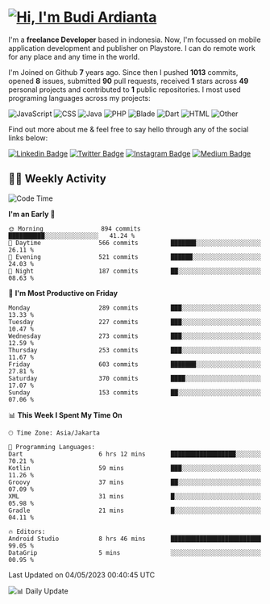 # [![Hi, I'm Budi Ardianta](https://readme-typing-svg.herokuapp.com?size=24&vCenter=true&lines=%F0%9F%91%8B+Hi%2C+I'm+Budi+Ardianta+;%F0%9F%92%BB+Android+And+Web+Developer+)](https://git.io/typing-svg)

I'm a **freelance Developer** based in indonesia. Now, I'm focussed on mobile application development and publisher on Playstore. I can do remote work for any place and any time in the world.

I'm Joined on Github **7** years ago. Since then I pushed **1013** commits, opened **8** issues, submitted **90** pull requests, received **1** stars across **49** personal projects and contributed to **1** public repositories.
I most used programing languages across my projects:

![JavaScript](https://img.shields.io/badge/-JavaScript-%23f1e05a?style=flat&logo=JavaScript&logoColor=white)
![CSS](https://img.shields.io/badge/-CSS-%23563d7c?style=flat&logo=CSS&logoColor=white)
![Java](https://img.shields.io/badge/-Java-%23b07219?style=flat&logo=Java&logoColor=white)
![PHP](https://img.shields.io/badge/-PHP-%234F5D95?style=flat&logo=PHP&logoColor=white)
![Blade](https://img.shields.io/badge/-Blade-%23f7523f?style=flat&logo=Blade&logoColor=white)
![Dart](https://img.shields.io/badge/-Dart-%2300B4AB?style=flat&logo=Dart&logoColor=white)
![HTML](https://img.shields.io/badge/-HTML-%23e34c26?style=flat&logo=HTML&logoColor=white)
![Other](https://img.shields.io/badge/-Other-%23ededed?style=flat&logo=Other&logoColor=white)

Find out more about me & feel free to say hello through any of the social links below:

[![Linkedin Badge](https://img.shields.io/badge/-budiardianata-blue?style=flat&logo=Linkedin&logoColor=white&link=https://www.linkedin.com/in/budiardianata/)](https://www.linkedin.com/in/budiardianata/)
[![Twitter Badge](https://img.shields.io/badge/-budiardianata-%231DA1F2.svg?style=flat&logo=twitter&logoColor=white&link=https://www.twitter.com/budiardianata)](https://www.linkedin.com/in/budiardianata/)
[![Instagram Badge](https://img.shields.io/badge/-budiardianata-purple?style=flat&logo=instagram&logoColor=white&link=https://instagram.com/budiardianata/)](https://instagram.com/budiardianata)
[![Medium Badge](https://img.shields.io/badge/-@budiardianata-%2312100E.svg?style=flat&logo=Medium&logoColor=white&link=https://medium.com/@budiardianata/)](https://medium.com/@budiardianata)

## 👨‍💻 Weekly Activity
<!--START_SECTION:waka-->
![Code Time](http://img.shields.io/badge/Code%20Time-1%2C675%20hrs%204%20mins-blue)

**I'm an Early 🐤** 

```text
🌞 Morning                894 commits         ██████████░░░░░░░░░░░░░░░   41.24 % 
🌆 Daytime                566 commits         ███████░░░░░░░░░░░░░░░░░░   26.11 % 
🌃 Evening                521 commits         ██████░░░░░░░░░░░░░░░░░░░   24.03 % 
🌙 Night                  187 commits         ██░░░░░░░░░░░░░░░░░░░░░░░   08.63 % 
```
📅 **I'm Most Productive on Friday** 

```text
Monday                   289 commits         ███░░░░░░░░░░░░░░░░░░░░░░   13.33 % 
Tuesday                  227 commits         ███░░░░░░░░░░░░░░░░░░░░░░   10.47 % 
Wednesday                273 commits         ███░░░░░░░░░░░░░░░░░░░░░░   12.59 % 
Thursday                 253 commits         ███░░░░░░░░░░░░░░░░░░░░░░   11.67 % 
Friday                   603 commits         ███████░░░░░░░░░░░░░░░░░░   27.81 % 
Saturday                 370 commits         ████░░░░░░░░░░░░░░░░░░░░░   17.07 % 
Sunday                   153 commits         ██░░░░░░░░░░░░░░░░░░░░░░░   07.06 % 
```


📊 **This Week I Spent My Time On** 

```text
🕑︎ Time Zone: Asia/Jakarta

💬 Programming Languages: 
Dart                     6 hrs 12 mins       ██████████████████░░░░░░░   70.21 % 
Kotlin                   59 mins             ███░░░░░░░░░░░░░░░░░░░░░░   11.26 % 
Groovy                   37 mins             ██░░░░░░░░░░░░░░░░░░░░░░░   07.09 % 
XML                      31 mins             █░░░░░░░░░░░░░░░░░░░░░░░░   05.98 % 
Gradle                   21 mins             █░░░░░░░░░░░░░░░░░░░░░░░░   04.11 % 

🔥 Editors: 
Android Studio           8 hrs 46 mins       █████████████████████████   99.05 % 
DataGrip                 5 mins              ░░░░░░░░░░░░░░░░░░░░░░░░░   00.95 % 
```


 Last Updated on 04/05/2023 00:40:45 UTC
<!--END_SECTION:waka-->

![📊 Daily Update](https://github.com/budiardianata/budiardianata/actions/workflows/update-activity.yml/badge.svg)
